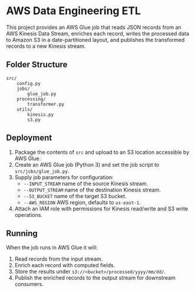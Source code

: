 # AWS Data Engineering ETL

This project provides an AWS Glue job that reads JSON records from an AWS Kinesis Data Stream, enriches each record, writes the processed data to Amazon S3 in a date-partitioned layout, and publishes the transformed records to a new Kinesis stream.

## Folder Structure

```
src/
    config.py
    jobs/
        glue_job.py
    processing/
        transformer.py
    utils/
        kinesis.py
        s3.py
```

## Deployment

1. Package the contents of `src` and upload to an S3 location accessible by AWS Glue.
2. Create an AWS Glue job (Python 3) and set the job script to `src/jobs/glue_job.py`.
3. Supply job parameters for configuration:
   - `--INPUT_STREAM` name of the source Kinesis stream.
   - `--OUTPUT_STREAM` name of the destination Kinesis stream.
   - `--S3_BUCKET` name of the target S3 bucket.
   - `--AWS_REGION` AWS region, defaults to `us-east-1`.
4. Attach an IAM role with permissions for Kinesis read/write and S3 write operations.

## Running

When the job runs in AWS Glue it will:

1. Read records from the input stream.
2. Enrich each record with computed fields.
3. Store the results under `s3://<bucket>/processed/yyyy/mm/dd/`.
4. Publish the enriched records to the output stream for downstream consumers.

